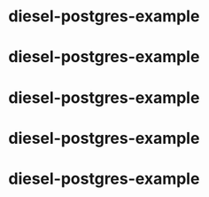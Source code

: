 # diesel-postgres-example
# diesel-postgres-example
# diesel-postgres-example
# diesel-postgres-example
# diesel-postgres-example
